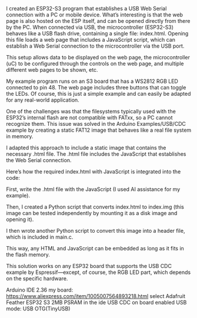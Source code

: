I created an ESP32-S3 program that establishes a USB Web Serial connection with a PC or mobile device. What’s interesting is that the web page is also hosted on the ESP itself, and can be opened directly from there by the PC. When connected via USB, the microcontroller (ESP32-S3) behaves like a USB flash drive, containing a single file: index.html. Opening this file loads a web page that includes a JavaScript script, which can establish a Web Serial connection to the microcontroller via the USB port.

This setup allows data to be displayed on the web page, the microcontroller (uC) to be configured through the controls on the web page, and multiple different web pages to be shown, etc.

My example program runs on an S3 board that has a WS2812 RGB LED connected to pin 48. The web page includes three buttons that can toggle the LEDs. Of course, this is just a simple example and can easily be adapted for any real-world application.

One of the challenges was that the filesystems typically used with the ESP32’s internal flash are not compatible with FATxx, so a PC cannot recognize them. This issue was solved in the Arduino Examples/USB/CDC example by creating a static FAT12 image that behaves like a real file system in memory.

I adapted this approach to include a static image that contains the necessary .html file. The .html file includes the JavaScript that establishes the Web Serial connection.

Here’s how the required index.html with JavaScript is integrated into the code:

First, write the .html file with the JavaScript (I used AI assistance for my example).

Then, I created a Python script that converts index.html to index.img (this image can be tested independently by mounting it as a disk image and opening it).

I then wrote another Python script to convert this image into a header file, which is included in main.c.

This way, any HTML and JavaScript can be embedded as long as it fits in the flash memory.

This solution works on any ESP32 board that supports the USB CDC example by Espressif—except, of course, the RGB LED part, which depends on the specific hardware.

Arduino IDE 2.36
my board: https://www.aliexpress.com/item/1005007564893218.html
select Adafruit Feather ESP32 S3 2MB PSRAM in the ide
USB CDC on board enabled
USB mode: USB OTG(TinyUSB)

